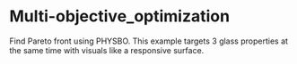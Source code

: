 # Multi-objective_optimization
Find Pareto front using PHYSBO. This example targets 3 glass properties at the same time with visuals like a responsive surface.
